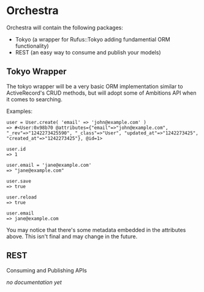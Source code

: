 Orchestra
=========

Orchestra will contain the following packages:

- Tokyo (a wrapper for Rufus::Tokyo adding fundamential ORM functionality)
- REST  (an easy way to consume and publish your models)

Tokyo Wrapper
-------------

The tokyo wrapper will be a very basic ORM implementation similar to
ActiveRecord's CRUD methods, but will adopt some of Ambitions API when
it comes to searching.

Examples:

    user = User.create( 'email' => 'john@example.com' )
    => #<User:0x98b70 @attributes={"email"=>"john@example.com", "_rev"=>"1242273425590", "_class"=>"User", "updated_at"=>"1242273425", "created_at"=>"1242273425"}, @id=1>
    
    user.id
    => 1

    user.email = 'jane@example.com'
    => "jane@example.com"

    user.save
    => true

    user.reload
    => true

    user.email
    => jane@example.com

You may notice that there's some metadata embedded in the attributes
above. This isn't final and may change in the future.

REST
----

Consuming and Publishing APIs

_no documentation yet_
